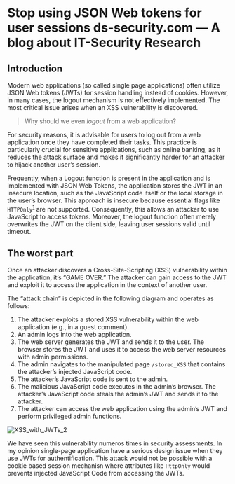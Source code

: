 # Stop using JSON Web tokens for user sessions  ds-security.com — A blog about IT-Security Research
## Introduction

Modern web applications (so called single page applications) often utilize JSON Web tokens (JWTs) for session handling instead of cookies. However, in many cases, the logout mechanism is not effectively implemented. The most critical issue arises when an XSS vulnerability is discovered.

> Why should we even _logout_ from a web application?

For security reasons, it is advisable for users to log out from a web application once they have completed their tasks. This practice is particularly crucial for sensitive applications, such as online banking, as it reduces the attack surface and makes it significantly harder for an attacker to hijack another user’s session.

Frequently, when a Logout function is present in the application and is implemented with JSON Web Tokens, the application stores the JWT in an insecure location, such as the JavaScript code itself or the local storage in the user’s browser. This approach is insecure because essential flags like `HTTPOnly`<sup id="fnref:1"><a href="https://ds-security.com/post/stop-using-jwts-for-sessions/?ref=dailydev#fn:1" role="doc-noteref">1</a></sup> are not supported. Consequently, this allows an attacker to use JavaScript to access tokens. Moreover, the logout function often merely overwrites the JWT on the client side, leaving user sessions valid until timeout.

## The worst part

Once an attacker discovers a Cross-Site-Scripting (XSS) vulnerability within the application, it’s “GAME OVER.” The attacker can gain access to the JWT and exploit it to access the application in the context of another user.

The “attack chain” is depicted in the following diagram and operates as follows:

1.  The attacker exploits a stored XSS vulnerability within the web application (e.g., in a guest comment).
2.  An admin logs into the web application.
3.  The web server generates the JWT and sends it to the user. The browser stores the JWT and uses it to access the web server resources with admin permissions.
4.  The admin navigates to the manipulated page `/stored_XSS` that contains the attacker’s injected JavaScript code.
5.  The attacker’s JavaScript code is sent to the admin.
6.  The malicious JavaScript code executes in the admin’s browser. The attacker’s JavaScript code steals the admin’s JWT and sends it to the attacker.
7.  The attacker can access the web application using the admin’s JWT and perform privileged admin functions.

![XSS_with_JWTs_2](https://github.com/tamphh/scrapbook/assets/12711066/c51484f7-a5d9-4aab-a9e2-9225d100edee)

We have seen this vulnerability numeros times in security assessments. In my opinion single-page application have a serious design issue when they use JWTs for authentification. This attack would not be possible with a cookie based session mechanisn where attributes like `HttpOnly` would prevents injected JavaScript Code from accessing the JWTs.
